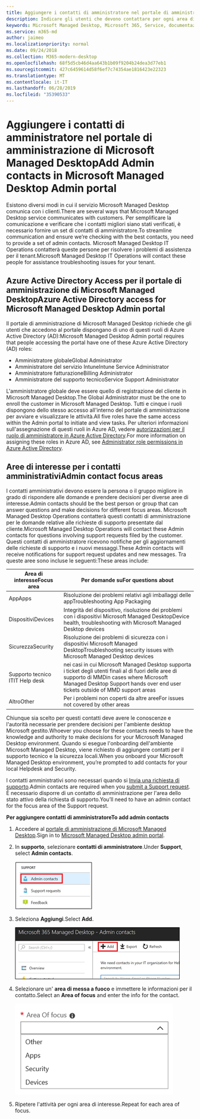 ```yaml
---
title: Aggiungere i contatti di amministratore nel portale di amministrazione di Microsoft Managed Desktop
description: Indicare gli utenti che devono contattare per ogni area di interesse.
keywords: Microsoft Managed Desktop, Microsoft 365, Service, documentazione
ms.service: m365-md
author: jaimeo
ms.localizationpriority: normal
ms.date: 09/24/2018
ms.collection: M365-modern-desktop
ms.openlocfilehash: 68f5d5cb46d4aa643b1b09f9204b24dea3d77eb1
ms.sourcegitcommit: 427c6459614d58f6ef7c74354ae1816423e22323
ms.translationtype: MT
ms.contentlocale: it-IT
ms.lasthandoff: 06/28/2019
ms.locfileid: "35390533"
---
```

# <a name="add-admin-contacts-in-microsoft-managed-desktop-admin-portal"></a><span data-ttu-id="361a2-104">Aggiungere i contatti di amministratore nel portale di amministrazione di Microsoft Managed Desktop</span><span class="sxs-lookup"><span data-stu-id="361a2-104">Add Admin contacts in Microsoft Managed Desktop Admin portal</span></span>

<span data-ttu-id="361a2-105">Esistono diversi modi in cui il servizio Microsoft Managed Desktop comunica con i clienti.</span><span class="sxs-lookup"><span data-stu-id="361a2-105">There are several ways that Microsoft Managed Desktop service communicates with customers.</span></span> <span data-ttu-id="361a2-106">Per semplificare la comunicazione e verificare che i contatti migliori siano stati verificati, è necessario fornire un set di contatti di amministratore.</span><span class="sxs-lookup"><span data-stu-id="361a2-106">To streamline communication and ensure we’re checking with the best contacts, you need to provide a set of admin contacts.</span></span> <span data-ttu-id="361a2-107">Microsoft Managed Desktop IT Operations contatterà queste persone per risolvere i problemi di assistenza per il tenant.</span><span class="sxs-lookup"><span data-stu-id="361a2-107">Microsoft Managed Desktop IT Operations will contact these people for assistance troubleshooting issues for your tenant.</span></span> 

## <a name="azure-active-directory-access-for-microsoft-managed-desktop-admin-portal"></a><span data-ttu-id="361a2-108">Azure Active Directory Access per il portale di amministrazione di Microsoft Managed Desktop</span><span class="sxs-lookup"><span data-stu-id="361a2-108">Azure Active Directory access for Microsoft Managed Desktop Admin portal</span></span>

<span data-ttu-id="361a2-109">Il portale di amministrazione di Microsoft Managed Desktop richiede che gli utenti che accedono al portale dispongano di uno di questi ruoli di Azure Active Directory (AD):</span><span class="sxs-lookup"><span data-stu-id="361a2-109">Microsoft Managed Desktop Admin portal requires that people accessing the portal have one of these Azure Active Directory (AD) roles:</span></span>
- <span data-ttu-id="361a2-110">Amministratore globale</span><span class="sxs-lookup"><span data-stu-id="361a2-110">Global Administrator</span></span>
- <span data-ttu-id="361a2-111">Amministratore del servizio Intune</span><span class="sxs-lookup"><span data-stu-id="361a2-111">Intune Service Administrator</span></span>
- <span data-ttu-id="361a2-112">Amministratore fatturazione</span><span class="sxs-lookup"><span data-stu-id="361a2-112">Billing Administrator</span></span>
- <span data-ttu-id="361a2-113">Amministratore del supporto tecnico</span><span class="sxs-lookup"><span data-stu-id="361a2-113">Service Support Administrator</span></span>

<span data-ttu-id="361a2-114">L'amministratore globale deve essere quello di registrazione del cliente in Microsoft Managed Desktop.</span><span class="sxs-lookup"><span data-stu-id="361a2-114">The Global Administrator must be the one to enroll the customer in Microsoft Managed Desktop.</span></span> <span data-ttu-id="361a2-115">Tutti e cinque i ruoli dispongono dello stesso accesso all'interno del portale di amministrazione per avviare e visualizzare le attività.</span><span class="sxs-lookup"><span data-stu-id="361a2-115">All five roles have the same access within the Admin portal to initiate and view tasks.</span></span> <span data-ttu-id="361a2-116">Per ulteriori informazioni sull'assegnazione di questi ruoli in Azure AD, vedere [autorizzazioni per il ruolo di amministratore in Azure Active Directory](https://docs.microsoft.com/azure/active-directory/users-groups-roles/directory-assign-admin-roles).</span><span class="sxs-lookup"><span data-stu-id="361a2-116">For more information on assigning these roles in Azure AD, see [Administrator role permissions in Azure Active Directory](https://docs.microsoft.com/azure/active-directory/users-groups-roles/directory-assign-admin-roles).</span></span> 

## <a name="admin-contact-focus-areas"></a><span data-ttu-id="361a2-117">Aree di interesse per i contatti amministrativi</span><span class="sxs-lookup"><span data-stu-id="361a2-117">Admin contact focus areas</span></span>

<span data-ttu-id="361a2-118">I contatti amministrativi devono essere la persona o il gruppo migliore in grado di rispondere alle domande e prendere decisioni per diverse aree di interesse.</span><span class="sxs-lookup"><span data-stu-id="361a2-118">Admin contacts should be the best person or group that can answer questions and make decisions for different focus areas.</span></span> <span data-ttu-id="361a2-119">Microsoft Managed Desktop Operations contatterà questi contatti di amministrazione per le domande relative alle richieste di supporto presentate dal cliente.</span><span class="sxs-lookup"><span data-stu-id="361a2-119">Microsoft Managed Desktop Operations will contact these Admin contacts for questions involving support requests filed by the customer.</span></span> <span data-ttu-id="361a2-120">Questi contatti di amministratore ricevono notifiche per gli aggiornamenti delle richieste di supporto e i nuovi messaggi.</span><span class="sxs-lookup"><span data-stu-id="361a2-120">These Admin contacts will receive notifications for support request updates and new messages.</span></span> <span data-ttu-id="361a2-121">Tra queste aree sono incluse le seguenti:</span><span class="sxs-lookup"><span data-stu-id="361a2-121">These areas include:</span></span>

<span data-ttu-id="361a2-122">Area di interesse</span><span class="sxs-lookup"><span data-stu-id="361a2-122">Focus area</span></span> | <span data-ttu-id="361a2-123">Per domande su</span><span class="sxs-lookup"><span data-stu-id="361a2-123">For questions about</span></span>
--- | ---
<span data-ttu-id="361a2-124">App</span><span class="sxs-lookup"><span data-stu-id="361a2-124">Apps</span></span> | <span data-ttu-id="361a2-125">Risoluzione dei problemi relativi agli imballaggi delle app</span><span class="sxs-lookup"><span data-stu-id="361a2-125">Troubleshooting App Packaging</span></span>
<span data-ttu-id="361a2-126">Dispositivi</span><span class="sxs-lookup"><span data-stu-id="361a2-126">Devices</span></span> | <span data-ttu-id="361a2-127">Integrità del dispositivo, risoluzione dei problemi con i dispositivi Microsoft Managed Desktop</span><span class="sxs-lookup"><span data-stu-id="361a2-127">Device health, troubleshooting with Microsoft Managed Desktop devices</span></span>
<span data-ttu-id="361a2-128">Sicurezza</span><span class="sxs-lookup"><span data-stu-id="361a2-128">Security</span></span> | <span data-ttu-id="361a2-129">Risoluzione dei problemi di sicurezza con i dispositivi Microsoft Managed Desktop</span><span class="sxs-lookup"><span data-stu-id="361a2-129">Troubleshooting security issues with Microsoft Managed Desktop devices</span></span>
<span data-ttu-id="361a2-130">Supporto tecnico IT</span><span class="sxs-lookup"><span data-stu-id="361a2-130">IT Help desk</span></span> | <span data-ttu-id="361a2-131">nei casi in cui Microsoft Managed Desktop supporta i ticket degli utenti finali al di fuori delle aree di supporto di MMD</span><span class="sxs-lookup"><span data-stu-id="361a2-131">in cases where Microsoft Managed Desktop Support hands over end user tickets outside of MMD support areas</span></span> 
<span data-ttu-id="361a2-132">Altro</span><span class="sxs-lookup"><span data-stu-id="361a2-132">Other</span></span> | <span data-ttu-id="361a2-133">Per i problemi non coperti da altre aree</span><span class="sxs-lookup"><span data-stu-id="361a2-133">For issues not covered by other areas</span></span>

<span data-ttu-id="361a2-134">Chiunque sia scelto per questi contatti deve avere le conoscenze e l'autorità necessarie per prendere decisioni per l'ambiente desktop Microsoft gestito.</span><span class="sxs-lookup"><span data-stu-id="361a2-134">Whoever you choose for these contacts needs to have the knowledge and authority to make decisions for your Microsoft Managed Desktop environment.</span></span> <span data-ttu-id="361a2-135">Quando si esegue l'onboarding dell'ambiente Microsoft Managed Desktop, viene richiesto di aggiungere contatti per il supporto tecnico e la sicurezza locali.</span><span class="sxs-lookup"><span data-stu-id="361a2-135">When you onboard your Microsoft Managed Desktop environment, you’re prompted to add contacts for your local Helpdesk and Security.</span></span> 

<span data-ttu-id="361a2-136">I contatti amministrativi sono necessari quando si [Invia una richiesta di supporto](../working-with-managed-desktop/support.md).</span><span class="sxs-lookup"><span data-stu-id="361a2-136">Admin contacts are required when you [submit a Support request](../working-with-managed-desktop/support.md).</span></span> <span data-ttu-id="361a2-137">È necessario disporre di un contatto di amministrazione per l'area dello stato attivo della richiesta di supporto.</span><span class="sxs-lookup"><span data-stu-id="361a2-137">You’ll need to have an admin contact for the focus area of the Support request.</span></span> 

<span data-ttu-id="361a2-138">**Per aggiungere contatti di amministratore**</span><span class="sxs-lookup"><span data-stu-id="361a2-138">**To add admin contacts**</span></span>

1.  <span data-ttu-id="361a2-139">Accedere al [portale di amministrazione di Microsoft Managed Desktop](http://aka.ms/mwaasportal).</span><span class="sxs-lookup"><span data-stu-id="361a2-139">Sign in to [Microsoft Managed Desktop admin portal](http://aka.ms/mwaasportal).</span></span> 

2.  <span data-ttu-id="361a2-140">In **supporto**, selezionare **contatti di amministratore**.</span><span class="sxs-lookup"><span data-stu-id="361a2-140">Under **Support**, select **Admin contacts**.</span></span> 

    ![Menu di supporto, contatti amministrativi](images/admincontacts.png)

3. <span data-ttu-id="361a2-142">Seleziona **Aggiungi**.</span><span class="sxs-lookup"><span data-stu-id="361a2-142">Select **Add**.</span></span>

    ![Pulsante di aggiunta al portale di amministrazione](images/adminadd.png)

4.  <span data-ttu-id="361a2-144">Selezionare un' **area di messa a fuoco** e immettere le informazioni per il contatto.</span><span class="sxs-lookup"><span data-stu-id="361a2-144">Select an **Area of focus** and enter the info for the contact.</span></span> 

    ![elenco delle aree di interesse](images/areaoffocus.png)

5. <span data-ttu-id="361a2-146">Ripetere l'attività per ogni area di interesse.</span><span class="sxs-lookup"><span data-stu-id="361a2-146">Repeat for each area of focus.</span></span> 

